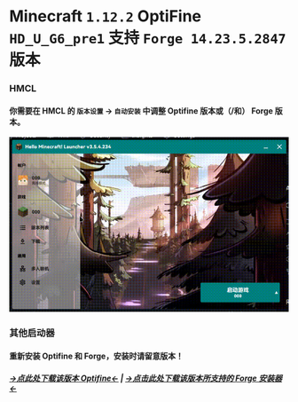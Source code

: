 # Minecraft `1.12.2` OptiFine `HD_U_G6_pre1` 支持 `Forge 14.23.5.2847` 版本

### HMCL

#### 你需要在 HMCL 的 `版本设置` -> `自动安装` 中调整 Optifine 版本或（/和） Forge 版本。

![hmcl](/hmcl.gif)

### 其他启动器

#### 重新安装 Optifine 和 Forge，安装时请留意版本！

##### [→点此处下载该版本 Optifine←](https://optifine.cn/download/preview_OptiFine_1.12.2_HD_U_G6_pre1.jar) | [→点击此处下载该版本所支持的 Forge 安装器←](https://maven.minecraftforge.net/net/minecraftforge/forge/1.12.2-14.23.5.2847/forge-1.12.2-14.23.5.2847-installer.jar)

